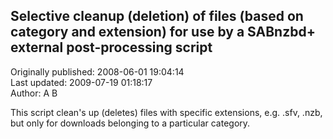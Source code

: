 ## Selective cleanup (deletion) of files  (based on category and extension) for use by a SABnzbd+ external post-processing script  
Originally published: 2008-06-01 19:04:14  
Last updated: 2009-07-19 01:18:17  
Author: A B  
  
This script clean's up (deletes) files with specific extensions, e.g. .sfv, .nzb, but only for downloads belonging to a particular category.